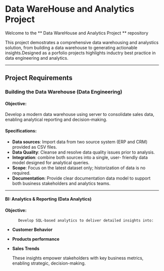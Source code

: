 # Data WareHouse and Analytics Project
Welcome to the ** Data WareHouse and Analytics Project ** repository 

This project demostrates a comprehensive data warehousing and analystics solution, from building  a data warehouse  to generating actionable insights.Designed as a porfolio projects highlights inductry best practice in data engineering and analytics.

----------
## Project Requirements

###  Building the Data Warehouse (Data Engineering)
 
#### Objective:
 Develop a modern data warehouse using server to consolidate sales data, enabling analytical reporting  and decision-making.

#### Specifications:
- **Data sources**: Import data from two source  system (ERP and CRM) provided as CSV files.
- **Data Quality**: Cleanse and resolve data quality issues prior to analysis.
- **Integration**: combine both sources into a single, user- friendly data model designed for analytical  queries.
- **Scope**: Focus on the latest dataset only; historization of data is no required.
- **Documentation**: Provide clear documentation data model to support both business stakeholders and analytics teams.

----------------

#### BI: Analytics & Reporting (Data Analytics)

#### Objective:
          Develop SQL-based analytics to deliver detailed insights into:

- **Customer Behavior**
- **Products performance**
- **Sales Trends**

  These insights empower stakeholders with key business metrics, enabling strategic, decision-making.



